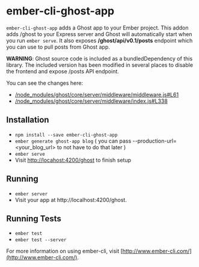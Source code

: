 # ember-cli-ghost-app

`ember-cli-ghost-app` adds a Ghost app to your Ember project. This addon adds /ghost to your Express server and Ghost will automatically start when you run `ember serve`.
It also exposes **/ghost/api/v0.1/posts** endpoint which you can use to pull posts from Ghost app.

**WARNING**: Ghost source code is included as a bundledDependency of this library. The included version has been modified in several places to disable the frontend and expose /posts API endpoint. 

You can see the changes here:
* [/node_modules/ghost/core/server/middleware/middleware.js#L61](/node_modules/ghost/core/server/middleware/middleware.js#L61)
* [/node_modules/ghost/core/server/middleware/index.js#L338](/node_modules/ghost/core/server/middleware/index.js#L338)

## Installation

* `npm install --save ember-cli-ghost-app`
* `ember generate ghost-app blog` ( you can pass --production-url=<your_blog_url> to not have to do that later )
* `ember serve`
* Visit [http://locahost:4200/ghost](http://locahost:4200/ghost) to finish setup

## Running

* `ember server`
* Visit your app at http://localhost:4200/ghost.

## Running Tests

* `ember test`
* `ember test --server`

For more information on using ember-cli, visit [http://www.ember-cli.com/](http://www.ember-cli.com/).
